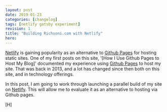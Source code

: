 ```yaml
---
layout: post
date: 2019-01-23
categories: [changelog]
tags: [netlify gatsby experiment]
revision: 1
title: "Building Richsoni.com with Netlify"
hero: 
---
```


[Netlify] is gaining popularity as an alternative to [Github Pages] for hosting static sites.
One of my first posts on this site, '[How I Use Github Pages to Host My Blog]' documented my experience using [Github Pages] to host my site.
That was back in 2013, and a lot has changed since then both on this site, and in technology offerings.

In this post, I am going to work through launching a parallel build of my site on [Netlify].
This will allow me to evaluate it as an alternative to hosting via Github pages.


[Netlify]: https://www.netlify.com/
[Github Pages]: https://pages.github.com/
[H]
